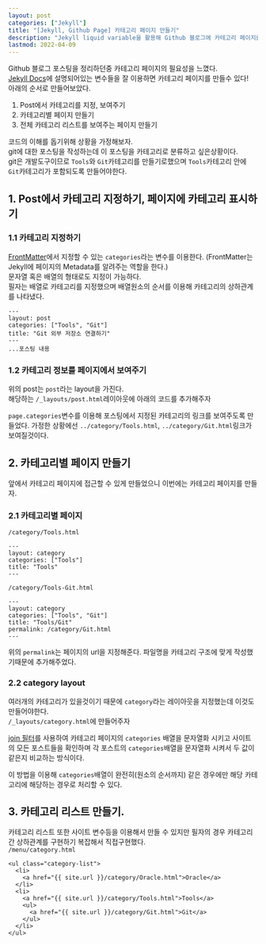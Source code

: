 ```yaml
---
layout: post
categories: ["Jekyll"]
title: "[Jekyll, Github Page] 카테고리 페이지 만들기"
description: "Jekyll liquid variable을 활용해 Github 블로그에 카테고리 페이지를 추가하는 방법."
lastmod: 2022-04-09
---
```

Github 블로그 포스팅을 정리하던중 카테고리 페이지의 필요성을 느꼈다.  
[Jekyll Docs](https://jekyllrb.com/docs/variables/)에 설명되어있는 변수들을 잘 이용하면 카테고리 페이지를 만들수 있다!  
아래의 순서로 만들어보았다.  

1. Post에서 카테고리를 지정, 보여주기
2. 카테고리별 페이지 만들기
3. 전체 카테고리 리스트를 보여주는 페이지 만들기  
  
코드의 이해를 돕기위해 상황을 가정해보자.  
git에 대한 포스팅을 작성하는데 이 포스팅을 카테고리로 분류하고 싶은상황이다.  
git은 개발도구이므로 `Tools`와 `Git`카테고리를 만들기로했으며 `Tools`카테고리 안에 `Git`카테고리가 포함되도록 만들어야한다.  

## 1. Post에서 카테고리 지정하기, 페이지에 카테고리 표시하기
### 1.1 카테고리 지정하기
[FrontMatter](https://jekyllrb.com/docs/front-matter/)에서 지정할 수 있는 `categories`라는 변수를 이용한다. 
(FrontMatter는 Jekyll에 페이지의 Metadata를 알려주는 역할을 한다.)  
문자열 혹은 배열의 형태로도 지정이 가능하다.  
필자는 배열로 카테고리를 지정했으며 배열원소의 순서를 이용해 카테고리의 상하관계를 나타냈다.  
```liquid
---
layout: post
categories: ["Tools", "Git"]
title: "Git 외부 저장소 연결하기"
---
...포스팅 내용
```  
### 1.2 카테고리 정보를 페이지에서 보여주기
위의 post는 `post`라는 layout을 가진다.  
해당하는 `/_layouts/post.html`레이아웃에 아래의 코드를 추가해주자

<script src="https://gist.github.com/rst0070/15465a3c2e79bde88a80139f36574596.js"></script>

`page.categories`변수를 이용해 포스팅에서 지정된 카테고리의 링크를 보여주도록 만들었다. 
가정한 상황에선 `../category/Tools.html`, `../category/Git.html`링크가 보여질것이다. 

## 2. 카테고리별 페이지 만들기
앞에서 카테고리 페이지에 접근할 수 있게 만들었으니 이번에는 카테고리 페이지를 만들자. 
### 2.1 카테고리별 페이지
`/category/Tools.html`  
```
---
layout: category
categories: ["Tools"]
title: "Tools"
---
```
`/category/Tools-Git.html`  
```
---
layout: category
categories: ["Tools", "Git"]
title: "Tools/Git"
permalink: /category/Git.html
---
```
위의 `permalink`는 페이지의 url을 지정해준다. 파일명을 카테고리 구조에 맞게 작성했기때문에 추가해주었다.  

### 2.2 category layout
여러개의 카테고리가 있을것이기 때문에 `category`라는 레이아웃을 지정했는데 이것도 만들어야한다.  
`/_layouts/category.html`에 만들어주자

<script src="https://gist.github.com/rst0070/3cefb95fd4f5c0e8ceef1668884af726.js"></script>

[join 필터](https://selosele.github.io/liquid/filters/join/)를 사용하여 카테고리 페이지의 `categories` 배열을 문자열화 시키고
사이트의 모든 포스트들을 확인하며 각 포스트의 `categories`배열을 문자열화 시켜서 두 값이 같은지 비교하는 방식이다.  

이 방법을 이용해 `categories`배열이 완전히(원소의 순서까지) 같은 경우에만 해당 카테고리에 해당하는 경우로 처리할 수 있다.   

## 3. 카테고리 리스트 만들기.
카테고리 리스트 또한 사이트 변수등을 이용해서 만들 수 있지만 
필자의 경우 카테고리간 상하관계를 구현하기 복잡해서 직접구현했다.  
`/menu/category.html`  
```
<ul class="category-list">
  <li>
    <a href="{{ site.url }}/category/Oracle.html">Oracle</a>
  </li>
  <li>
    <a href="{{ site.url }}/category/Tools.html">Tools</a>
    <ul>
      <a href="{{ site.url }}/category/Git.html">Git</a>
    </ul>
  </li>
</ul>
```